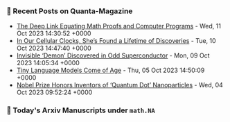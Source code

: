 ### 📝 Recent Posts on Quanta-Magazine
<!-- quanta starts -->
* <a href="https://www.quantamagazine.org/the-deep-link-equating-math-proofs-and-computer-programs-20231011/">The Deep Link Equating Math Proofs and Computer Programs</a> - Wed, 11 Oct 2023 14:30:52 +0000
* <a href="https://www.quantamagazine.org/in-our-cellular-clocks-shes-found-a-lifetime-of-discoveries-20231010/">In Our Cellular Clocks, She’s Found a Lifetime of Discoveries</a> - Tue, 10 Oct 2023 14:47:40 +0000
* <a href="https://www.quantamagazine.org/invisible-electron-demon-discovered-in-odd-superconductor-20231009/">Invisible ‘Demon’ Discovered in Odd Superconductor</a> - Mon, 09 Oct 2023 14:05:34 +0000
* <a href="https://www.quantamagazine.org/tiny-language-models-thrive-with-gpt-4-as-a-teacher-20231005/">Tiny Language Models Come of Age</a> - Thu, 05 Oct 2023 14:50:09 +0000
* <a href="https://www.quantamagazine.org/nobel-prize-honors-inventors-of-quantum-dot-nanoparticles-20231004/">Nobel Prize Honors Inventors of ‘Quantum Dot’ Nanoparticles</a> - Wed, 04 Oct 2023 09:52:24 +0000
<!-- quanta ends -->
### 📝 Today's Arxiv Manuscripts under ``math.NA``
<!-- arxiv-math-na starts -->

<!-- arxiv-math-na ends -->
